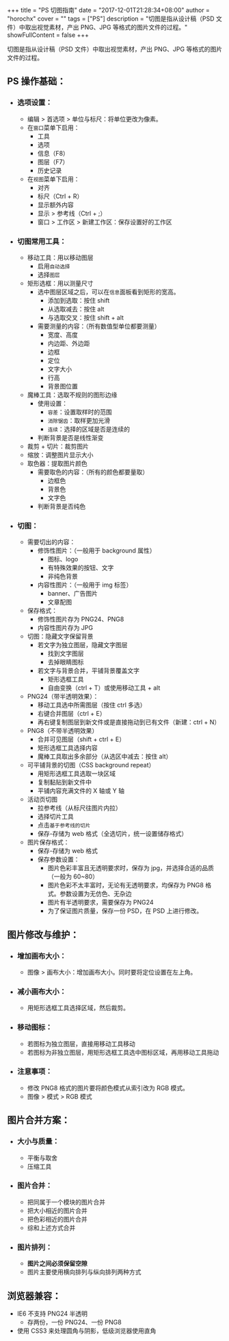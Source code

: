 +++
title = "PS 切图指南"
date = "2017-12-01T21:28:34+08:00"
author = "horochx" 
cover = ""
tags = ["PS"]
description = "切图是指从设计稿（PSD 文件）中取出视觉素材，产出 PNG、JPG 等格式的图片文件的过程。"
showFullContent = false
+++

切图是指从设计稿（PSD 文件）中取出视觉素材，产出 PNG、JPG 等格式的图片文件的过程。

## PS 操作基础：

- ### 选项设置：

  - 编辑 > 首选项 > 单位与标尺：将单位更改为像素。
  - 在`窗口`菜单下启用：
    - 工具
    - 选项
    - 信息（F8）
    - 图层（F7）
    - 历史记录
  - 在`视图`菜单下启用：
    - 对齐
    - 标尺（Ctrl + R）
    - 显示额外内容
    - 显示 > 参考线（Ctrl + ;）
    - 窗口 > 工作区 > 新建工作区：保存设置好的工作区

- ### 切图常用工具：

  - 移动工具：用以移动图层
    - 启用`自动选择`
    - 选择`图层`
  - 矩形选框：用以测量尺寸
    - 选中图层区域之后，可以在`信息`面板看到矩形的宽高。
      - 添加到选取：按住 shift
      - 从选取减去：按住 alt
      - 与选取交叉：按住 shift + alt
    - 需要测量的内容：（所有数值型单位都要测量）
      - 宽度、高度
      - 内边距、外边距
      - 边框
      - 定位
      - 文字大小
      - 行高
      - 背景图位置
  - 魔棒工具：选取不规则的图形边缘
    - 使用设置：
      - `容差`：设置取样时的范围
      - `消除锯齿`：取样更加光滑
      - `连续`：选择的区域是否是连续的
    - 判断背景是否是线性渐变
  - 裁剪 + 切片：裁剪图片
  - 缩放：调整图片显示大小
  - 取色器：提取图片颜色
    - 需要取色的内容：（所有的颜色都要量取）
      - 边框色
      - 背景色
      - 文字色
    - 判断背景是否纯色

- ### 切图：

  - 需要切出的内容：
    - 修饰性图片：（一般用于 background 属性）
      - 图标、logo
      - 有特殊效果的按钮、文字
      - 非纯色背景
    - 内容性图片：（一般用于 img 标签）
      - banner、广告图片
      - 文章配图
  - 保存格式：
    - 修饰性图片存为 PNG24、PNG8
    - 内容性图片存为 JPG
  - 切图：隐藏文字保留背景
    - 若文字为独立图层，隐藏文字图层
      - 找到文字图层
      - 去掉眼睛图标
    - 若文字与背景合并，平铺背景覆盖文字
      - 矩形选框工具
      - 自由变换（ctrl + T）或使用移动工具 + alt
  - PNG24（带半透明效果）：
    - 移动工具选中所需图层（按住 ctrl 多选）
    - 右键合并图层（ctrl + E）
    - 再右键复制图层到新文件或是直接拖动到已有文件（新建：ctrl + N）
  - PNG8（不带半透明效果）
    - 合并可见图层（shift + ctrl + E）
    - 矩形选框工具选择内容
    - 魔棒工具取出多余部分（从选区中减去：按住 alt）
  - 可平铺背景的切图（CSS background repeat）
    - 用矩形选框工具选取一块区域
    - 复制黏贴到新文件中
    - 平铺内容充满文件的 X 轴或 Y 轴
  - 活动页切图
    - 拉参考线（从标尺往图片内拉）
    - 选择切片工具
    - 点击`基于参考线的切片`
    - 保存-存储为 web 格式（全选切片，统一设置储存格式）
  - 图片保存格式：
    - 保存-存储为 web 格式
    - 保存参数设置：
      - 图片色彩丰富且无透明要求时，保存为 jpg，并选择合适的品质（一般为 60~80）
      - 图片色彩不太丰富时，无论有无透明要求，均保存为 PNG8 格式。参数设置为无仿色、无杂边
      - 图片有半透明要求，需要保存为 PNG24
      - 为了保证图片质量，保存一份 PSD，在 PSD 上进行修改。

## 图片修改与维护：

- ### 增加画布大小：

  - 图像 > 画布大小：增加画布大小。同时要将定位设置在左上角。

- ### 减小画布大小：

  - 用矩形选框工具选择区域，然后裁剪。

- ### 移动图标：

  - 若图标为独立图层，直接用移动工具移动
  - 若图标为非独立图层，用矩形选框工具选中图标区域，再用移动工具拖动

- ### **注意事项**：
  - 修改 PNG8 格式的图片要将颜色模式从索引改为 RGB 模式。
  - 图像 > 模式 > RGB 模式

## 图片合并方案：

- ### 大小与质量：

  - 平衡与取舍
  - 压缩工具

- ### 图片合并：

  - 把同属于一个模块的图片合并
  - 把大小相近的图片合并
  - 把色彩相近的图片合并
  - 综和上述方式合并

- ### 图片排列：

  - **图片之间必须保留空隙**
  - 图片主要使用横向排列与纵向排列两种方式

## 浏览器兼容：

- IE6 不支持 PNG24 半透明
  - 存两份，一份 PNG24、一份 PNG8
- 使用 CSS3 来处理圆角与阴影，低级浏览器使用直角
